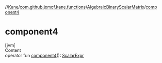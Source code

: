 //[Kane](../../index.md)/[com.github.jomof.kane.functions](../index.md)/[AlgebraicBinaryScalarMatrix](index.md)/[component4](component4.md)



# component4  
[jvm]  
Content  
operator fun [component4](component4.md)(): [ScalarExpr](../../com.github.jomof.kane.impl/-scalar-expr/index.md)  



